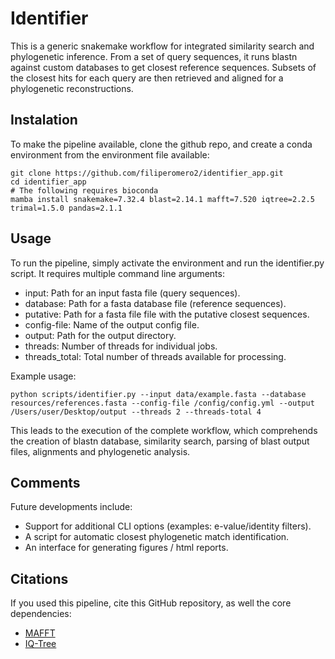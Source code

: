 # Identifier

This is a generic snakemake workflow for integrated similarity search and phylogenetic inference. From a set of query sequences, it runs blastn against custom databases to get closest reference sequences. Subsets of the closest hits for each query are then retrieved and aligned for a phylogenetic reconstructions.

## Instalation

To make the pipeline available, clone the github repo, and create a conda environment from the environment file available:

    git clone https://github.com/filiperomero2/identifier_app.git
    cd identifier_app
    # The following requires bioconda
    mamba install snakemake=7.32.4 blast=2.14.1 mafft=7.520 iqtree=2.2.5 trimal=1.5.0 pandas=2.1.1

## Usage

To run the pipeline, simply activate the environment and run the identifier.py script. It requires multiple command line arguments:

* input: Path for an input fasta file (query sequences).
* database: Path for a fasta database file (reference sequences).
* putative: Path for a fasta file file with the putative closest sequences.
* config-file: Name of the output config file.
* output: Path for the output directory.
* threads: Number of threads for individual jobs.
* threads_total: Total number of threads available for processing.

Example usage:

    python scripts/identifier.py --input data/example.fasta --database resources/references.fasta --config-file /config/config.yml --output /Users/user/Desktop/output --threads 2 --threads-total 4

This leads to the execution of the complete workflow, which comprehends the creation of blastn database, similarity search, parsing of blast output files, alignments and phylogenetic analysis. 

## Comments

Future developments include:
  * Support for additional CLI options (examples: e-value/identity filters).
  * A script for automatic closest phylogenetic match identification.
  * An interface for generating figures / html reports.

## Citations

If you used this pipeline, cite this GitHub repository, as well the core dependencies:
* <a href="https://academic.oup.com/mbe/article/30/4/772/1073398">MAFFT</a>
* <a href="https://academic.oup.com/mbe/article/37/5/1530/5721363">IQ-Tree</a>



